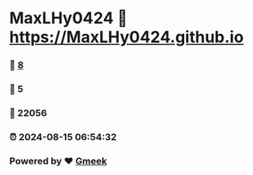 # MaxLHy0424 :link: https://MaxLHy0424.github.io 
### :page_facing_up: [8](https://MaxLHy0424.github.io/tag.html) 
### :speech_balloon: 5 
### :hibiscus: 22056 
### :alarm_clock: 2024-08-15 06:54:32 
### Powered by :heart: [Gmeek](https://github.com/Meekdai/Gmeek)
